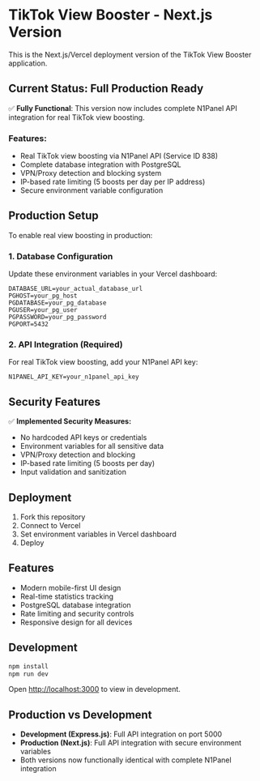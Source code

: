 # TikTok View Booster - Next.js Version

This is the Next.js/Vercel deployment version of the TikTok View Booster application.

## Current Status: Full Production Ready

✅ **Fully Functional**: This version now includes complete N1Panel API integration for real TikTok view boosting.

### Features:
- Real TikTok view boosting via N1Panel API (Service ID 838)
- Complete database integration with PostgreSQL
- VPN/Proxy detection and blocking system
- IP-based rate limiting (5 boosts per day per IP address)
- Secure environment variable configuration

## Production Setup

To enable real view boosting in production:

### 1. Database Configuration
Update these environment variables in your Vercel dashboard:
```
DATABASE_URL=your_actual_database_url
PGHOST=your_pg_host
PGDATABASE=your_pg_database
PGUSER=your_pg_user
PGPASSWORD=your_pg_password
PGPORT=5432
```

### 2. API Integration (Required)
For real TikTok view boosting, add your N1Panel API key:
```
N1PANEL_API_KEY=your_n1panel_api_key
```

## Security Features

✅ **Implemented Security Measures:**
- No hardcoded API keys or credentials
- Environment variables for all sensitive data
- VPN/Proxy detection and blocking
- IP-based rate limiting (5 boosts per day)
- Input validation and sanitization

## Deployment

1. Fork this repository
2. Connect to Vercel
3. Set environment variables in Vercel dashboard
4. Deploy

## Features

- Modern mobile-first UI design
- Real-time statistics tracking
- PostgreSQL database integration
- Rate limiting and security controls
- Responsive design for all devices

## Development

```bash
npm install
npm run dev
```

Open [http://localhost:3000](http://localhost:3000) to view in development.

## Production vs Development

- **Development (Express.js)**: Full API integration on port 5000
- **Production (Next.js)**: Full API integration with secure environment variables
- Both versions now functionally identical with complete N1Panel integration